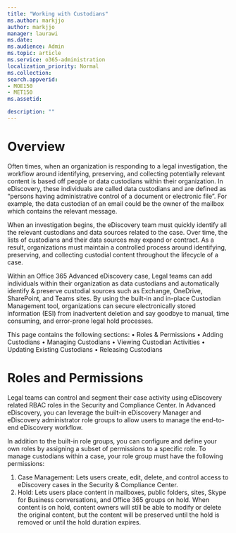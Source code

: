 ```yaml
---
title: "Working with Custodians"
ms.author: markjjo
author: markjjo
manager: laurawi
ms.date: 
ms.audience: Admin
ms.topic: article
ms.service: o365-administration
localization_priority: Normal
ms.collection: 
search.appverid: 
- MOE150
- MET150
ms.assetid: 

description: ""
---
```


# Overview
Often times, when an organization is responding to a legal investigation, the workflow around identifying, preserving, and collecting potentially relevant content is based off people or data custodians within their organization. In eDiscovery, these individuals are called data custodians and are defined as “persons having administrative control of a document or electronic file”. For example, the data custodian of an email could be the owner of the mailbox which contains the relevant message.  

When an investigation begins, the eDiscovery team must quickly identify all the relevant custodians and data sources related to the case. Over time, the lists of custodians and their data sources may expand or contract. As a result, organizations must maintain a controlled process around identifying, preserving, and collecting custodial content throughout the lifecycle of a case.

Within an Office 365 Advanced eDiscovery case, Legal teams can add individuals within their organization as data custodians and automatically identify & preserve custodial sources such as Exchange, OneDrive, SharePoint, and Teams sites. By using the built-in and in-place Custodian Management tool, organizations can secure electronically stored information (ESI) from inadvertent deletion and say goodbye to manual, time consuming, and error-prone legal hold processes. 

This page contains the following sections:
•	Roles & Permissions
•	Adding Custodians
•	Managing Custodians
•	Viewing Custodian Activities 
•	Updating Existing Custodians
•	Releasing Custodians 

# Roles and Permissions
Legal teams can control and segment their case activity using eDiscovery related RBAC roles in the Security and Compliance Center. In Advanced eDiscovery, you can leverage the built-in eDiscovery Manager and eDiscovery administrator role groups to allow users to manage the end-to-end eDiscovery workflow.

In addition to the built-in role groups, you can configure and define your own roles by assigning a subset of permissions to a specific role. To manage custodians within a case, your role group must have the following permissions:  

  1. Case Management: Lets users create, edit, delete, and control access to eDiscovery cases in the Security & Compliance Center.
  2. Hold: Lets users place content in mailboxes, public folders, sites, Skype for Business conversations, and Office 365 groups on hold. When content is on hold, content owners will still be able to modify or delete the original content, but the content will be preserved until the hold is removed or until the hold duration expires.


